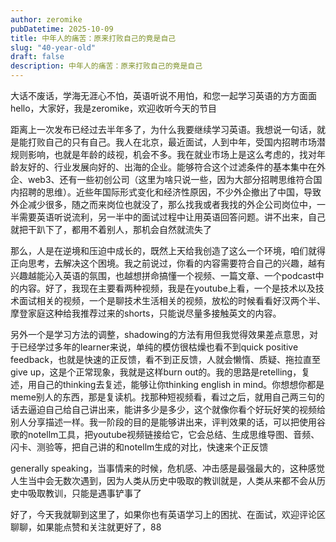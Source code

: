 ```yaml
---
author: zeromike
pubDatetime: 2025-10-09
title: 中年人的痛苦：原来打败自己的竟是自己
slug: "40-year-old"
draft: false
description: 中年人的痛苦：原来打败自己的竟是自己
---
```


大话不废话，学海无涯心不怕，英语听说不用怕，和您一起学习英语的方方面面
hello，大家好，我是zeromike，欢迎收听今天的节目

距离上一次发布已经过去半年多了，为什么我要继续学习英语。我想说一句话，就是能打败自己的只有自己。我人在北京，最近面试，人到中年，受国内招聘市场潜规则影响，也就是年龄的歧视，机会不多。我在就业市场上是这么考虑的，找对年龄友好的、行业发展向好的、出海的企业。能够符合这个过滤条件的基本集中在外企、web3、还有一些初创公司（这里为啥只说一些，因为大部分招聘思维符合国内招聘的思维）。近些年国际形式变化和经济性原因，不少外企撤出了中国，导致外企减少很多，随之而来岗位也就没了，那么找我或者我找的外企公司岗位中，一半需要英语听说流利，另一半中的面试过程中让用英语回答问题。讲不出来，自己就把干趴下了，都用不着别人，那机会自然就流失了

那么，人是在逆境和压迫中成长的，既然上天给我创造了这么一个环境，咱们就得正向思考，去解决这个困境。我之前说过，你看的内容需要符合自己的兴趣，越有兴趣越能沁入英语的氛围，也越想拼命搞懂一个视频、一篇文章、一个podcast中的内容。好了，我现在主要看两种视频，我是在youtube上看，一个是技术以及技术面试相关的视频，一个是聊技术生活相关的视频，放松的时候看看好汉两个半、摩登家庭这种给我推荐过来的shorts，只能说尽量多接触英文的内容。

另外一个是学习方法的调整，shadowing的方法有用但我觉得效果差点意思，对于已经学过多年的learner来说，单纯的模仿很枯燥也看不到quick positive feedback，也就是快速的正反馈，看不到正反馈，人就会懒惰、质疑、拖拉直至give up，这是个正常现象，我就是这样burn out的。我的思路是retelling，复述，用自己的thinking去复述，能够让你thinking english in mind。你想想你都是meme别人的东西，那是复读机。找那种短视频看，看过之后，就用自己两三句的话去逼迫自己给自己讲出来，能讲多少是多少，这个就像你看个好玩好笑的视频给别人分享描述一样。我一阶段的目的是能够讲出来，评判效果的话，可以把使用谷歌的notellm工具，把youtube视频链接给它，它会总结、生成思维导图、音频、闪卡、测验等，把自己讲的和notellm生成的对比，快速来个正反馈

generally speaking，当事情来的时候，危机感、冲击感是最强最大的，这种感觉人生当中会无数次遇到，因为人类从历史中吸取的教训就是，人类从来都不会从历史中吸取教训，只能是遇事铲事了

好了，今天我就聊到这里了，如果你也有英语学习上的困扰、在面试，欢迎评论区聊聊，如果能点赞和关注就更好了，88
